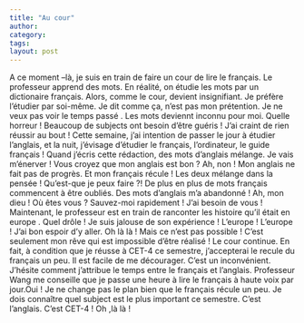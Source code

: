 ```yaml
---
title: "Au cour"
author:
category: 
tags: 
layout: post
---
```

A ce moment –là, je suis en train de faire un cour de lire le français. Le professeur apprend des mots. En réalité, on étudie les mots par un dictionaire français. Alors, comme le cour, devient insignifiant. Je préfère l’étudier par soi-même. Je dit comme ça, n’est pas mon prétention. Je ne veux pas voir le temps passé . Les mots deviennt inconnu pour moi. Quelle horreur ! Beaucoup de subjects ont besoin d’être guéris !  J’ai craint de rien réussir au bout !
Cette semaine, j’ai intention de passer le jour à étudier l’anglais, et la nuit, j’évisage d’étudier le français, l’ordinateur, le guide français !
Quand j’écris cette rédaction, des mots d’anglais mélange. Je vais m’énerver ! Vous croyez que mon anglais est bon ? Ah, non ! Mon anglais ne fait pas de progrès. Et mon français récule ! Les deux mélange dans la pensée ! Qu’est-que je peux faire ?! De plus en plus de mots français commencent à être oubliés. Des mots d’anglais m’a abandonné ! Ah, mon dieu ! Où êtes vous ? Sauvez-moi rapidement ! J’ai besoin de vous !
Maintenant, le professeur est en train de ranconter les histoire qu’il était en europe . Quel drôle ! Je suis jalouse de son expérience ! L’europe ! L’europe ! J’ai bon espoir d’y aller. Oh là là ! Mais ce n’est pas possible ! C’est seulement mon rêve qui est impossible d’être réalisé !
Le cour continue.
En fait, à condition que je réusse à CET-4 ce semestre, j’accepterai le recule du français un peu.
Il est facile de me décourager. C’est un inconvénient.
J’hésite comment j’attribue le temps entre le français et l’anglais. Professeur Wang me conseille que je passe une heure à lire le français à haute voix par jour.Oui ! Je ne change pas le plan bien que le français récule un peu. Je dois connaître quel subject est le plus important ce semestre. C’est l’anglais. C’est CET-4 ! Oh ,là là !


